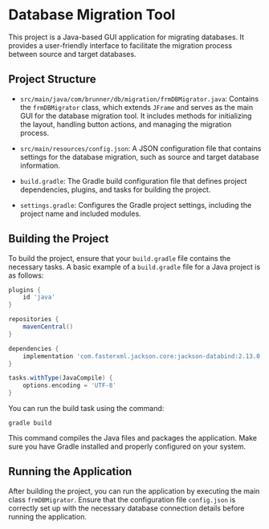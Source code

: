 # Database Migration Tool

This project is a Java-based GUI application for migrating databases. It provides a user-friendly interface to facilitate the migration process between source and target databases.

## Project Structure

- `src/main/java/com/brunner/db/migration/frmDBMigrator.java`: Contains the `frmDBMigrator` class, which extends `JFrame` and serves as the main GUI for the database migration tool. It includes methods for initializing the layout, handling button actions, and managing the migration process.

- `src/main/resources/config.json`: A JSON configuration file that contains settings for the database migration, such as source and target database information.

- `build.gradle`: The Gradle build configuration file that defines project dependencies, plugins, and tasks for building the project.

- `settings.gradle`: Configures the Gradle project settings, including the project name and included modules.

## Building the Project

To build the project, ensure that your `build.gradle` file contains the necessary tasks. A basic example of a `build.gradle` file for a Java project is as follows:

```groovy
plugins {
    id 'java'
}

repositories {
    mavenCentral()
}

dependencies {
    implementation 'com.fasterxml.jackson.core:jackson-databind:2.13.0'
}

tasks.withType(JavaCompile) {
    options.encoding = 'UTF-8'
}
```

You can run the build task using the command:

```
gradle build
```

This command compiles the Java files and packages the application. Make sure you have Gradle installed and properly configured on your system.

## Running the Application

After building the project, you can run the application by executing the main class `frmDBMigrator`. Ensure that the configuration file `config.json` is correctly set up with the necessary database connection details before running the application.